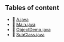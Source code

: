## Tables of content
- 📄 [A.java](./A.java)
- 📄 [Main.java](./Main.java)
- 📄 [ObjectDemo.java](./ObjectDemo.java)
- 📄 [SubClass.java](./SubClass.java)
